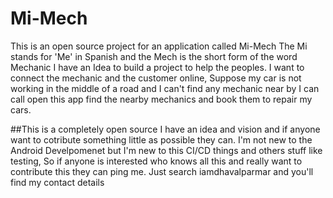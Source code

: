 # Mi-Mech
This is an open source project for an application called Mi-Mech
The Mi stands for 'Me' in Spanish and the Mech is the short form of the word Mechanic
I have an Idea to build a project to help the peoples.
I want to connect the mechanic and the customer online, Suppose my car is not working in the middle of a road and I can't find any mechanic near by I can call open this app
find the nearby mechanics and book them to repair my cars.

##This is a completely open source I have an idea and vision and if anyone want to cotribute something little as possible they can.
I'm not new to the Android Develpomenet but I'm new to this CI/CD things and others stuff like testing, So if anyone is interested who knows all this and really want to contribute this they can ping me. 
Just search iamdhavalparmar and you'll find my contact details
